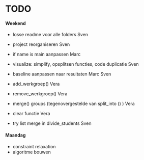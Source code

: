 # TODO


#### Weekend
- losse readme voor alle folders                                                                Sven
- project reorganiseren                                                                         Sven
- if name is main aanpassen                                                                     Marc
- visualize: simplify, opsplitsen functies, code duplicatie                                     Sven
- baseline aanpassen naar resultaten Marc                                                       Sven

- add_werkgroep()                                                                               Vera
- remove_werkgroep()                                                                            Vera
- merge() groups (tegenovergestelde van split_into () )                                         Vera
- clear functie                                                                                 Vera
- try list merge in divide_students                                                             Sven


#### Maandag
- constraint relaxation
- algoritme bouwen
